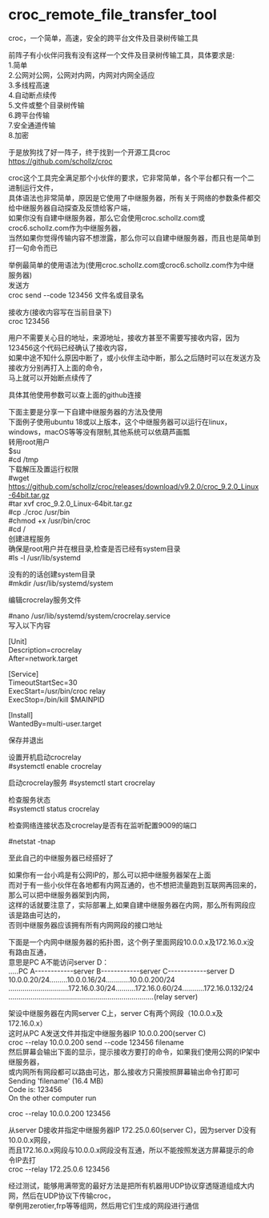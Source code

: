 # croc_remote_file_transfer_tool 
croc，一个简单，高速，安全的跨平台文件及目录树传输工具 
  
前阵子有小伙伴问我有没有这样一个文件及目录树传输工具，具体要求是:   
1.简单  
2.公网对公网，公网对内网，内网对内网全适应  
3.多线程高速   
4.自动断点续传   
5.文件或整个目录树传输  
6.跨平台传输  
7.安全通道传输  
8.加密  
  
于是放狗找了好一阵子，终于找到一个开源工具croc  
https://github.com/schollz/croc  
  
croc这个工具完全满足那个小伙伴的要求，它非常简单，各个平台都只有一个二进制运行文件，  
具体语法也非常简单，原因是它使用了中继服务器，所有关于网络的参数条件都交给中继服务器自动探查及反馈给客户端，  
如果你没有自建中继服务器，那么它会使用croc.schollz.com或croc6.schollz.com作为中继服务器，  
当然如果你觉得传输内容不想泄露，那么你可以自建中继服务器，而且也是简单到打一句命令而已  
  
举例最简单的使用语法为(使用croc.schollz.com或croc6.schollz.com作为中继服务器)  
发送方  
croc send --code 123456 文件名或目录名  
  
接收方(接收内容写在当前目录下)  
croc 123456  
  
用户不需要关心目的地址，来源地址，接收方甚至不需要写接收内容，因为123456这个代码已经确认了接收内容，  
如果中途不知什么原因中断了，或小伙伴主动中断，那么之后随时可以在发送方及接收方分别再打入上面的命令，  
马上就可以开始断点续传了  
  
具体其他使用参数可以查上面的github连接  
  
下面主要是分享一下自建中继服务器的方法及使用  
下面例子使用ubuntu 18或以上版本，这个中继服务器可以运行在linux，windows，macOS等等没有限制,其他系统可以依葫芦画瓢  
转用root用户  
$su  
#cd /tmp  
下载解压及置运行权限  
#wget https://github.com/schollz/croc/releases/download/v9.2.0/croc_9.2.0_Linux-64bit.tar.gz  
#tar xvf croc_9.2.0_Linux-64bit.tar.gz  
#cp ./croc /usr/bin  
#chmod +x /usr/bin/croc  
#cd /  
创建进程服务  
确保是root用户并在根目录,检查是否已经有system目录  
#ls -l /usr/lib/systemd  
  
没有的的话创建system目录  
#mkdir /usr/lib/systemd/system  
  
编辑crocrelay服务文件  
  
#nano /usr/lib/systemd/system/crocrelay.service  
写入以下内容  
  
[Unit]  
Description=crocrelay  
After=network.target  
  
[Service]  
TimeoutStartSec=30  
ExecStart=/usr/bin/croc relay  
ExecStop=/bin/kill $MAINPID  
  
[Install]  
WantedBy=multi-user.target  
  
保存并退出  
  
设置开机启动crocrelay  
#systemctl enable crocrelay  
  
启动crocrelay服务 
#systemctl start crocrelay  
  
检查服务状态  
#systemctl status crocrelay  
  
检查网络连接状态及crocrelay是否有在监听配置9009的端口  
  
#netstat -tnap  
  
至此自己的中继服务器已经搭好了  
  
如果你有一台小鸡是有公网IP的，那么可以把中继服务器架在上面  
而对于有一些小伙伴在各地都有内网互通的，也不想把流量跑到互联网再回来的，那么可以把中继服务器架到内网，  
这样的话就要注意了，实际部署上,如果自建中继服务器在内网，那么所有网段应该是路由可达的，  
否则中继服务器应该拥有所有内网网段的接口地址  
  
下面是一个内网中继服务器的拓扑图，这个例子里面网段10.0.0.x及172.16.0.x没有路由互通，  
意思是PC A不能访问server D：  
.....PC A------------server B------------server C------------server D    
10.0.0.20/24.........10.0.0.16/24............10.0.0.200/24      
..............................172.16.0.30/24..........172.16.0.60/24...........172.16.0.132/24   
........................................................................(relay server)  
  
架设中继服务器在内网server C上，server C有两个网段（10.0.0.x及172.16.0.x）  
这时从PC A发送文件并指定中继服务器IP 10.0.0.200(server C)  
croc --relay 10.0.0.200 send --code 123456 filename  
然后屏幕会输出下面的显示，提示接收方要打的命令，如果我们使用公网的IP架中继服务器，  
或内网所有网段都可以路由可达，那么接收方只需按照屏幕输出命令打即可  
Sending 'filename' (16.4 MB)          
Code is: 123456  
On the other computer run  
  
croc --relay 10.0.0.200 123456  
  
从server D接收并指定中继服务器IP 172.25.0.60(server C)，因为server D没有10.0.0.x网段，  
而且172.16.0.x网段与10.0.0.x网段没有互通，所以不能按照发送方屏幕提示的命令IP去打  
croc --relay 172.25.0.6 123456  
  
经过测试，能够用满带宽的最好方法是把所有机器用UDP协议穿透隧道组成大内网，然后在UDP协议下传输croc，  
举例用zerotier,frp等等组网，然后用它们生成的网段进行通信  
  




